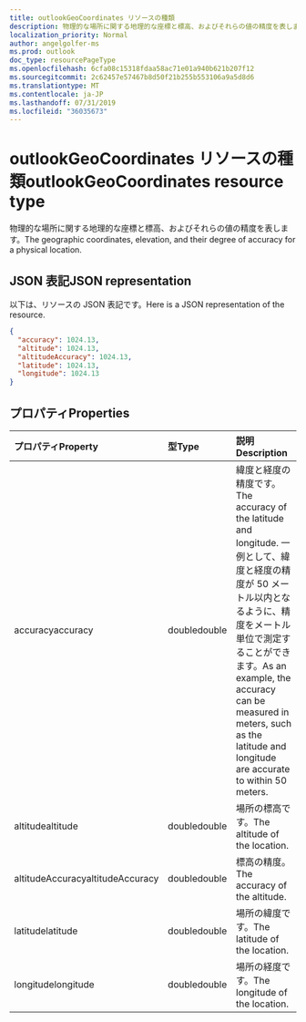 ```yaml
---
title: outlookGeoCoordinates リソースの種類
description: 物理的な場所に関する地理的な座標と標高、およびそれらの値の精度を表します。
localization_priority: Normal
author: angelgolfer-ms
ms.prod: outlook
doc_type: resourcePageType
ms.openlocfilehash: 6cfa08c15318fdaa58ac71e01a940b621b207f12
ms.sourcegitcommit: 2c62457e57467b8d50f21b255b553106a9a5d8d6
ms.translationtype: MT
ms.contentlocale: ja-JP
ms.lasthandoff: 07/31/2019
ms.locfileid: "36035673"
---
```

# <a name="outlookgeocoordinates-resource-type"></a><span data-ttu-id="e51fd-103">outlookGeoCoordinates リソースの種類</span><span class="sxs-lookup"><span data-stu-id="e51fd-103">outlookGeoCoordinates resource type</span></span>

<span data-ttu-id="e51fd-104">物理的な場所に関する地理的な座標と標高、およびそれらの値の精度を表します。</span><span class="sxs-lookup"><span data-stu-id="e51fd-104">The geographic coordinates, elevation, and their degree of accuracy for a physical location.</span></span>

## <a name="json-representation"></a><span data-ttu-id="e51fd-105">JSON 表記</span><span class="sxs-lookup"><span data-stu-id="e51fd-105">JSON representation</span></span>

<span data-ttu-id="e51fd-106">以下は、リソースの JSON 表記です。</span><span class="sxs-lookup"><span data-stu-id="e51fd-106">Here is a JSON representation of the resource.</span></span>

<!-- {
  "blockType": "resource",
  "optionalProperties": [

  ],
  "@odata.type": "microsoft.graph.outlookGeoCoordinates"
}-->

```json
{
  "accuracy": 1024.13,
  "altitude": 1024.13,
  "altitudeAccuracy": 1024.13,
  "latitude": 1024.13,
  "longitude": 1024.13
}

```
## <a name="properties"></a><span data-ttu-id="e51fd-107">プロパティ</span><span class="sxs-lookup"><span data-stu-id="e51fd-107">Properties</span></span>
| <span data-ttu-id="e51fd-108">プロパティ</span><span class="sxs-lookup"><span data-stu-id="e51fd-108">Property</span></span>     | <span data-ttu-id="e51fd-109">型</span><span class="sxs-lookup"><span data-stu-id="e51fd-109">Type</span></span>   |<span data-ttu-id="e51fd-110">説明</span><span class="sxs-lookup"><span data-stu-id="e51fd-110">Description</span></span>|
|:---------------|:--------|:----------|
|<span data-ttu-id="e51fd-111">accuracy</span><span class="sxs-lookup"><span data-stu-id="e51fd-111">accuracy</span></span>|<span data-ttu-id="e51fd-112">double</span><span class="sxs-lookup"><span data-stu-id="e51fd-112">double</span></span>|<span data-ttu-id="e51fd-113">緯度と経度の精度です。</span><span class="sxs-lookup"><span data-stu-id="e51fd-113">The accuracy of the latitude and longitude.</span></span> <span data-ttu-id="e51fd-114">一例として、緯度と経度の精度が 50 メートル以内となるように、精度をメートル単位で測定することができます。</span><span class="sxs-lookup"><span data-stu-id="e51fd-114">As an example, the accuracy can be measured in meters, such as the latitude and longitude are accurate to within 50 meters.</span></span>|
|<span data-ttu-id="e51fd-115">altitude</span><span class="sxs-lookup"><span data-stu-id="e51fd-115">altitude</span></span>|<span data-ttu-id="e51fd-116">double</span><span class="sxs-lookup"><span data-stu-id="e51fd-116">double</span></span>|<span data-ttu-id="e51fd-117">場所の標高です。</span><span class="sxs-lookup"><span data-stu-id="e51fd-117">The altitude of the location.</span></span>|
|<span data-ttu-id="e51fd-118">altitudeAccuracy</span><span class="sxs-lookup"><span data-stu-id="e51fd-118">altitudeAccuracy</span></span>|<span data-ttu-id="e51fd-119">double</span><span class="sxs-lookup"><span data-stu-id="e51fd-119">double</span></span>|<span data-ttu-id="e51fd-120">標高の精度。</span><span class="sxs-lookup"><span data-stu-id="e51fd-120">The accuracy of the altitude.</span></span>|
|<span data-ttu-id="e51fd-121">latitude</span><span class="sxs-lookup"><span data-stu-id="e51fd-121">latitude</span></span>|<span data-ttu-id="e51fd-122">double</span><span class="sxs-lookup"><span data-stu-id="e51fd-122">double</span></span>|<span data-ttu-id="e51fd-123">場所の緯度です。</span><span class="sxs-lookup"><span data-stu-id="e51fd-123">The latitude of the location.</span></span>|
|<span data-ttu-id="e51fd-124">longitude</span><span class="sxs-lookup"><span data-stu-id="e51fd-124">longitude</span></span>|<span data-ttu-id="e51fd-125">double</span><span class="sxs-lookup"><span data-stu-id="e51fd-125">double</span></span>|<span data-ttu-id="e51fd-126">場所の経度です。</span><span class="sxs-lookup"><span data-stu-id="e51fd-126">The longitude of the location.</span></span>|

<!-- uuid: 8fcb5dbc-d5aa-4681-8e31-b001d5168d79
2015-10-25 14:57:30 UTC -->
<!-- {
  "type": "#page.annotation",
  "description": "outlookGeoCoordinates resource",
  "keywords": "",
  "section": "documentation",
  "tocPath": ""
}-->
